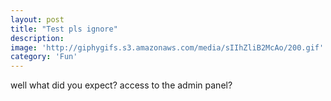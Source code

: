 ```yaml
---
layout: post
title: "Test pls ignore"
description:  
image: 'http://giphygifs.s3.amazonaws.com/media/sIIhZliB2McAo/200.gif'
category: 'Fun'
---
```


well what did you expect? access to the admin panel?
